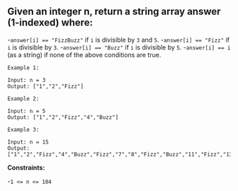 ## Given an integer n, return a string array answer (1-indexed) where:

-```answer[i] == "FizzBuzz"``` if ```i``` is divisible by ```3``` and ```5```.
-```answer[i] == "Fizz"``` if ```i``` is divisible by ```3```.
-```answer[i] == "Buzz"``` if ```i``` is divisible by ```5```.
-```answer[i] == i``` (as a string) if none of the above conditions are true.

 
```
Example 1:

Input: n = 3
Output: ["1","2","Fizz"]

Example 2:

Input: n = 5
Output: ["1","2","Fizz","4","Buzz"]

Example 3:

Input: n = 15
Output: ["1","2","Fizz","4","Buzz","Fizz","7","8","Fizz","Buzz","11","Fizz","13","14","FizzBuzz"]
```
 

**Constraints:**

-```1 <= n <= 104```

